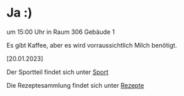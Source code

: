 
# Ja :)


um 15:00 Uhr in Raum 306 Gebäude 1

Es gibt Kaffee, aber es wird vorraussichtlich Milch benötigt.



<!---![image] Ein Bild vielleicht?als -->

[20.01.2023]


Der Sportteil findet sich unter [Sport](/sport.md)

Die Rezeptesammlung findet sich unter [Rezepte](/rezepte.md)



